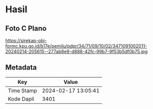 # Hasil

## Foto C Plano

https://sirekap-obj-formc.kpu.go.id/b17e/pemilu/pdpr/34/71/09/10/02/3471091002011-20240214-205615--277ab8e9-d888-42fc-99b7-9f53b5df0b75.jpg


## Metadata

| Key        | Value               |
| ---------- | ------------------- |
| Time Stamp | 2024-02-17 13:05:41 |
| Kode Dapil | 3401                |



